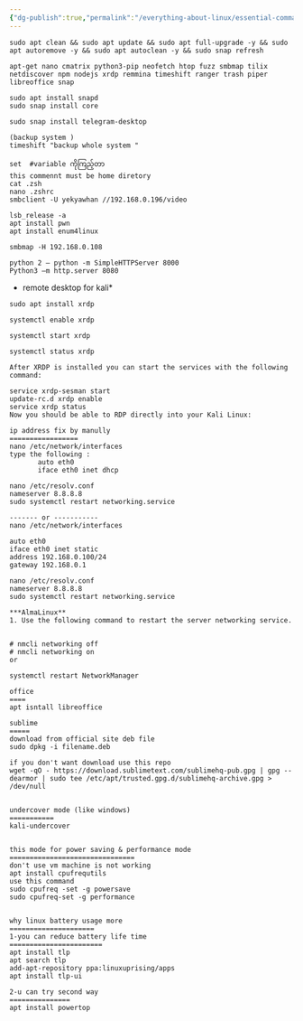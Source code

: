 ```yaml
---
{"dg-publish":true,"permalink":"/everything-about-linux/essential-command-line-setup-linux-guide/","dgPassFrontmatter":true,"noteIcon":""}
---
```


```
sudo apt clean && sudo apt update && sudo apt full-upgrade -y && sudo apt autoremove -y && sudo apt autoclean -y && sudo snap refresh
```
```
apt-get nano cmatrix python3-pip neofetch htop fuzz smbmap tilix netdiscover npm nodejs xrdp remmina timeshift ranger trash piper libreoffice snap
```
```forsnap
sudo apt install snapd
sudo snap install core
```
```
sudo snap install telegram-desktop
```
	(backup system )
	timeshift "backup whole system "
	
	set  #variable ကိုကြည့်တာ
	this commennt must be home diretory
	cat .zsh
	nano .zshrc
	smbclient -U yekyawhan //192.168.0.196/video
	
	lsb_release -a
	apt install pwn
	apt install enum4linux
	
	smbmap -H 192.168.0.108
	
	python 2 — python -m SimpleHTTPServer 8000
	Python3 —m http.server 8080

* remote desktop for kali*
```
sudo apt install xrdp
```
```
systemctl enable xrdp
```
```
systemctl start xrdp
```
```
systemctl status xrdp
```

	After XRDP is installed you can start the services with the following command:

	service xrdp-sesman start
	update-rc.d xrdp enable     
	service xrdp status
	Now you should be able to RDP directly into your Kali Linux:
	
	ip address fix by manully
	=================
	nano /etc/network/interfaces 
	type the following :
	       auto eth0
	       iface eth0 inet dhcp
	
	nano /etc/resolv.conf
	nameserver 8.8.8.8
	sudo systemctl restart networking.service
	
	------- or -----------
	nano /etc/network/interfaces 
	
	auto eth0
	iface eth0 inet static
	address 192.168.0.100/24
	gateway 192.168.0.1
	
	nano /etc/resolv.conf
	nameserver 8.8.8.8
	sudo systemctl restart networking.service
	
	***AlmaLinux**
	1. Use the following command to restart the server networking service.
    

    # nmcli networking off
    # nmcli networking on
    or

```
systemctl restart NetworkManager
```

	office 
	====
	apt isntall libreoffice
	
	sublime
	=====
	download from official site deb file
	sudo dpkg -i filename.deb
	
	if you don't want download use this repo
	wget -qO - https://download.sublimetext.com/sublimehq-pub.gpg | gpg --dearmor | sudo tee /etc/apt/trusted.gpg.d/sublimehq-archive.gpg > /dev/null
	
	
	undercover mode (like windows)
	===========
	kali-undercover
	
	
	this mode for power saving & performance mode
	===============================
	don't use vm machine is not working
	apt install cpufrequtils
	use this command 
	sudo cpufreq -set -g powersave
	sudo cpufreq-set -g performance
	
	
	why linux battery usage more
	=====================
	1-you can reduce battery life time
	=======================
	apt install tlp
	apt search tlp
	add-apt-repository ppa:linuxuprising/apps
	apt install tlp-ui
	
	2-u can try second way 
	===============
	apt install powertop